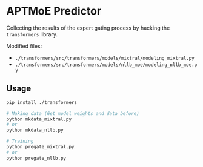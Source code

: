 # APTMoE Predictor

Collecting the results of the expert gating process by hacking the `transformers` library.

Modified files:

- `./transformers/src/transformers/models/mixtral/modeling_mixtral.py`
- `./transformers/src/transformers/models/nllb_moe/modeling_nllb_moe.py`

## Usage

```bash
pip install ./transformers

# Making data (Get model weights and data before)
python mkdata_mixtral.py
# or
python mkdata_nllb.py

# Training
python pregate_mixtral.py
# or
python pregate_nllb.py
```
